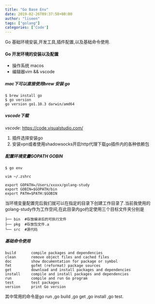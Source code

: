 ```yaml
---
title: "Go Base Env"
date: 2019-02-26T09:37:58+08:00
author: "liseen"
tags: ["golang"]
categories: ['Code']
---
```


Go 基础环境安装,开发工具,插件配置,以及基础命令使用.

<!--more-->

#### Go 开发环境的安装以及配置

* 操作系统 macos
* 编辑器vim && vscode

##### mac下可以直接使用brew 安装 go

```
$ brew install go
$ go version
go version go1.10.3 darwin/amd64
```

##### vscode下载

*vscode*: https://code.visualstudio.com/

1. 插件选择安装go
2. 安装vpn或者使用shadowsocks开启http代理下载go插件内的各种依赖包

##### 配置环境变量GOPATH GOBIN

```
$ go env

vim ~/.zshrc

export GOPATH=/Users/xxxxx/golang-study
export GOBIN=$GOPATH/bin
export PATH=$PATH:$GOBIN
```

当环境变量配置完后我们就可以在指定的目录下创建工作目录了.当前我使用的golang-study作为工作空间,在此目录内go约定使用三个目标文件夹分别是

```
├── bin  #存放编译后的可执行文件
├── pkg  #存放包文件.a
└── src  #源代码
```

##### 基础命令使用

```
build       compile packages and dependencies
clean       remove object files and cached files
doc         show documentation for package or symbol
fmt         gofmt (reformat) package sources
get         download and install packages and dependencies
install     compile and install packages and dependencies
run         compile and run Go program
test        test packages
version     print Go version
```

其中常用的命令是go run ,go build ,go get ,go install ,go test.